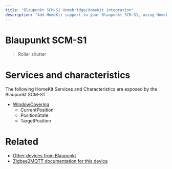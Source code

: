 ```yaml
---
title: "Blaupunkt SCM-S1 Homebridge/HomeKit integration"
description: "Add HomeKit support to your Blaupunkt SCM-S1, using Homebridge, Zigbee2MQTT and homebridge-z2m."
---
```

<!---
This file has been GENERATED using src/docgen/docgen.ts
DO NOT EDIT THIS FILE MANUALLY!
-->
# Blaupunkt SCM-S1
> Roller shutter


# Services and characteristics
The following HomeKit Services and Characteristics are exposed by
the Blaupunkt SCM-S1

* [WindowCovering](../../cover.md)
  * CurrentPosition
  * PositionState
  * TargetPosition


# Related
* [Other devices from Blaupunkt](../index.md#blaupunkt)
* [Zigbee2MQTT documentation for this device](https://www.zigbee2mqtt.io/devices/SCM-S1.html)